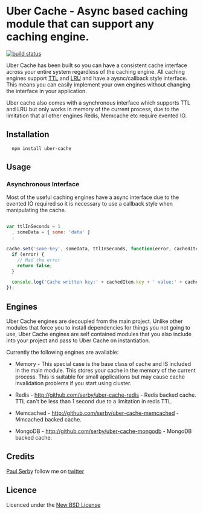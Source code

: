 # Uber Cache - Async based caching module that can support any caching engine.

[![build status](https://secure.travis-ci.org/serby/uber-cache.png)](http://travis-ci.org/serby/uber-cache)

Uber Cache has been built so you can have a consistent cache interface across your entire system regardless of the caching engine.
All caching engines support [TTL](http://en.wikipedia.org/wiki/Time_to_live) and [LRU](http://en.wikipedia.org/wiki/Cache_algorithms) and have a aysnc/callback style interface. This means you can easily implement your own engines without changing the interface in your application.

Uber cache also comes with a synchronous interface which supports TTL and LRU but only works in memory of the current process, due to the limitation that all other engines Redis, Memcache etc require evented IO.

## Installation

      npm install uber-cache

## Usage

### Asynchronous Interface

Most of the useful caching engines have a async interface due to the evented IO required so it is necessary to use a callback style when manipulating the cache.

```js

var ttlInSeconds = 1
  , someData = { some: 'data' }
  ;

cache.set('some-key', someData, ttlInSeconds, function(error, cachedItem) {
  if (error) {
    // Had the error
    return false;
  }

  console.log('Cache written key:' + cachedItem.key + ' value:' + cachedItem.value);
});
```

## Engines
Uber Cache engines are decoupled from the main project. Unlike other modules that force you to install dependencies for things you not going to use, Uber Cache engines are self contained modules that you also include into your project and pass to Uber Cache on instantiation.

Currently the following engines are available:

* Memory - This special case is the base class of cache and IS included in the main module. This stores your cache in the memory of the current process. This is suitable for small applications but may cause cache invalidation problems if you start using cluster.

* Redis - http://github.com/serby/uber-cache-redis - Redis backed cache. TTL can't be less than 1 second due to a limitation in redis TTL.
* Memcached - http://github.com/serby/uber-cache-memcached - Mmcached backed cache.
* MongoDB - http://github.com/serby/uber-cache-mongodb - MongoDB backed cache.

## Credits
[Paul Serby](https://github.com/serby/) follow me on [twitter](http://twitter.com/serby)

## Licence
Licenced under the [New BSD License](http://opensource.org/licenses/bsd-license.php)
